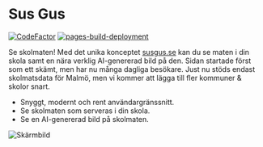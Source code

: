 # Sus Gus
[![CodeFactor](https://www.codefactor.io/repository/github/itzexotical/susgus-frontend/badge)](https://www.codefactor.io/repository/github/itzexotical/susgus-frontend)
[![pages-build-deployment](https://github.com/ItzExotical/susgus-frontend/actions/workflows/pages/pages-build-deployment/badge.svg)](https://github.com/ItzExotical/susgus-frontend/actions/workflows/pages/pages-build-deployment)
 
Se skolmaten! Med det unika konceptet [susgus.se](https://susgus.se) kan du se maten i din skola samt en nära verklig AI-genererad bild på den. Sidan startade först som ett skämt, men har nu många dagliga besökare. Just nu stöds endast skolmatsdata för Malmö, men vi kommer att lägga till fler kommuner & skolor snart.
 
 - Snyggt, modernt och rent användargränssnitt.
 - Se skolmaten som serveras i din skola.
 - Se en AI-genererad bild på skolmaten.
 
![Skärmbild](https://user-images.githubusercontent.com/93738720/215199873-b9f97921-12c0-44af-b9fd-ec8b7efc7495.png)
